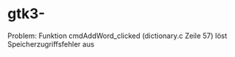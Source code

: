 # gtk3-

Problem: Funktion cmdAddWord_clicked (dictionary.c Zeile 57) löst Speicherzugriffsfehler aus
